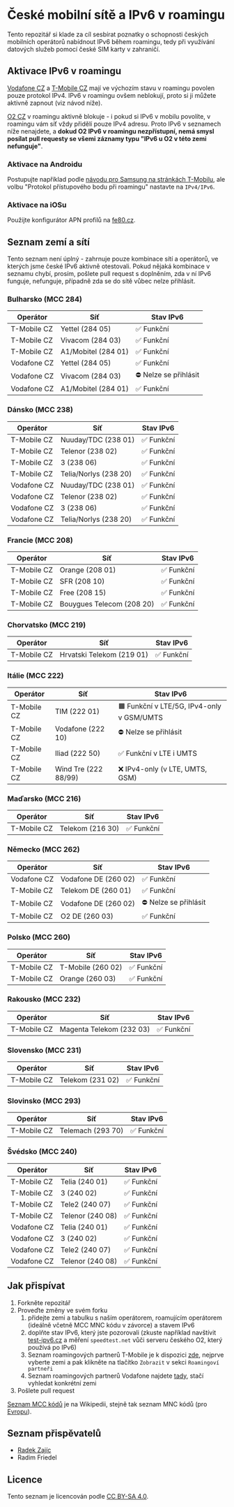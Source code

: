 # České mobilní sítě a IPv6 v roamingu

Tento repozitář si klade za cíl sesbírat poznatky o schopnosti českých mobilních operátorů nabídnout IPv6 během roamingu, tedy při využívání datových služeb pomocí české SIM karty v zahraničí.

## Aktivace IPv6 v roamingu

[Vodafone CZ](https://www.vodafone.cz/) a [T-Mobile CZ](https://www.t-mobile.cz/osobni) mají ve výchozím stavu v roamingu povolen pouze protokol IPv4. IPv6 v roamingu ovšem neblokují, proto si ji můžete aktivně zapnout (viz návod níže).

[O2 CZ](https://www.o2.cz/) v roamingu aktivně blokuje - i pokud si IPv6 v mobilu povolíte, v roamingu vám síť vždy přidělí pouze IPv4 adresu. Proto IPv6 v seznamech níže nenajdete, a **dokud O2 IPv6 v roamingu nezpřístupní, nemá smysl posílat pull requesty se všemi záznamy typu "IPv6 u O2 v této zemi nefunguje"**.

### Aktivace na Androidu

Postupujte například podle [návodu pro Samsung na stránkách T-Mobilu](https://www.t-mobile.cz/dcpublic/TMCZ-Nastaveni_APN_pro_IPv6_Samsung_Galaxy_S20_Ultra_5G.pdf), ale volbu "Protokol přístupového bodu při roamingu" nastavte na `IPv4/IPv6`.

### Aktivace na iOSu

Použijte konfigurátor APN profilů na [fe80.cz](https://fe80.cz/).

## Seznam zemí a sítí

Tento seznam není úplný - zahrnuje pouze kombinace sítí a operátorů, ve kterých jsme české IPv6 aktivně otestovali. Pokud nějaká kombinace v seznamu chybí, prosím, pošlete pull request s doplněním, zda v ní IPv6 funguje, nefunguje, případně zda se do sítě vůbec nelze přihlásit.

### Bulharsko (MCC 284)

| Operátor    | Síť                 | Stav IPv6             |
|-------------|---------------------|-----------------------|
| T-Mobile CZ | Yettel (284 05)     | ✅ Funkční            |
| T-Mobile CZ | Vivacom (284 03)    | ✅ Funkční            |
| T-Mobile CZ | A1/Mobitel (284 01) | ✅ Funkční            |
| Vodafone CZ | Yettel (284 05)     | ✅ Funkční            |
| Vodafone CZ | Vivacom (284 03)    | ⛔️ Nelze se přihlásit |
| Vodafone CZ | A1/Mobitel (284 01) | ✅ Funkční            |

### Dánsko (MCC 238)

| Operátor    | Síť                   | Stav IPv6  |
|-------------|-----------------------|------------|
| T-Mobile CZ | Nuuday/TDC (238 01)   | ✅ Funkční |
| T-Mobile CZ | Telenor (238 02)      | ✅ Funkční |
| T-Mobile CZ | 3 (238 06)            | ✅ Funkční |
| T-Mobile CZ | Telia/Norlys (238 20) | ✅ Funkční |
| Vodafone CZ | Nuuday/TDC (238 01)   | ✅ Funkční |
| Vodafone CZ | Telenor (238 02)      | ✅ Funkční |
| Vodafone CZ | 3 (238 06)            | ✅ Funkční |
| Vodafone CZ | Telia/Norlys (238 20) | ✅ Funkční |

### Francie (MCC 208)

| Operátor    | Síť                       | Stav IPv6  |
|-------------|---------------------------|------------|
| T-Mobile CZ | Orange (208 01)           | ✅ Funkční |
| T-Mobile CZ | SFR (208 10)              | ✅ Funkční |
| T-Mobile CZ | Free (208 15)             | ✅ Funkční |
| T-Mobile CZ | Bouygues Telecom (208 20) | ✅ Funkční |

### Chorvatsko (MCC 219)

| Operátor    | Síť                       | Stav IPv6   |
|-------------|---------------------------|-------------|
| T-Mobile CZ | Hrvatski Telekom (219 01) | ✅ Funkční  |

### Itálie (MCC 222)

| Operátor    | Síť                  | Stav IPv6                                 |
|-------------|----------------------|-------------------------------------------|
| T-Mobile CZ | TIM (222 01)         | 🟧 Funkční v LTE/5G, IPv4-only v GSM/UMTS |
| T-Mobile CZ | Vodafone (222 10)    | ⛔️ Nelze se přihlásit                     |
| T-Mobile CZ | Iliad (222 50)       | ✅ Funkční v LTE i UMTS                   |
| T-Mobile CZ | Wind Tre (222 88/99) | ❌ IPv4-only (v LTE, UMTS, GSM)           |

### Maďarsko (MCC 216)

| Operátor    | Síť                       | Stav IPv6   |
|-------------|---------------------------|-------------|
| T-Mobile CZ | Telekom (216 30)          | ✅ Funkční  |

### Německo (MCC 262)

| Operátor    | Síť                  | Stav IPv6             |
|-------------|----------------------|-----------------------|
| Vodafone CZ | Vodafone DE (260 02) | ✅ Funkční            |
| T-Mobile CZ | Telekom DE (260 01)  | ✅ Funkční            |
| T-Mobile CZ | Vodafone DE (260 02) | ⛔️ Nelze se přihlásit |
| T-Mobile CZ | O2 DE (260 03)       | ✅ Funkční            |

### Polsko (MCC 260)

| Operátor    | Síť               | Stav IPv6  |
|-------------|-------------------|------------|
| T-Mobile CZ | T-Mobile (260 02) | ✅ Funkční |
| T-Mobile CZ | Orange (260 03)   | ✅ Funkční |

### Rakousko (MCC 232)

| Operátor    | Síť                       | Stav IPv6  |
|-------------|---------------------------|------------|
| T-Mobile CZ | Magenta Telekom (232 03)  | ✅ Funkční |

### Slovensko (MCC 231)

| Operátor    | Síť                       | Stav IPv6  |
|-------------|---------------------------|------------|
| T-Mobile CZ | Telekom (231 02)          | ✅ Funkční |

### Slovinsko (MCC 293)

| Operátor    | Síť                       | Stav IPv6  |
|-------------|---------------------------|------------|
| T-Mobile CZ | Telemach (293 70)         | ✅ Funkční |

### Švédsko (MCC 240)

| Operátor    | Síť              | Stav IPv6  |
|-------------|------------------|------------|
| T-Mobile CZ | Telia (240 01)   | ✅ Funkční |
| T-Mobile CZ | 3 (240 02)       | ✅ Funkční |
| T-Mobile CZ | Tele2 (240 07)   | ✅ Funkční |
| T-Mobile CZ | Telenor (240 08) | ✅ Funkční |
| Vodafone CZ | Telia (240 01)   | ✅ Funkční |
| Vodafone CZ | 3 (240 02)       | ✅ Funkční |
| Vodafone CZ | Tele2 (240 07)   | ✅ Funkční |
| Vodafone CZ | Telenor (240 08) | ✅ Funkční |

## Jak přispívat

1. Forkněte repozitář
2. Proveďte změny ve svém forku
   1. přidejte zemi a tabulku s naším operátorem, roamujícím operátorem (ideálně včetně MCC MNC kódu v závorce) a stavem IPv6
   2. doplňte stav IPv6, který jste pozorovali (zkuste například navštívit [test-ipv6.cz](https://test-ipv6.cz) a měření `speedtest.net` vůči serveru českého O2, který používá po IPv6)
   3. Seznam roamingových partnerů T-Mobile je k dispozici [zde](https://www.t-mobile.cz/roaming), nejprve vyberte zemi a pak klikněte na tlačítko `Zobrazit` v sekci `Roamingoví partneři`
   4. Seznam roamingových partnerů Vodafone najdete [tady](https://www.vodafone.cz/roaming/), stačí vyhledat konkrétní zemi 
3. Pošlete pull request

[Seznam MCC kódů](https://en.wikipedia.org/wiki/Mobile_country_code) je na Wikipedii, stejně tak seznam MNC kódů (pro [Evropu](https://en.wikipedia.org/wiki/Mobile_network_codes_in_ITU_region_2xx_(Europe))).

## Seznam přispěvatelů

- [Radek Zajíc](https://github.com/zajdee)
- Radim Friedel

## Licence

Tento seznam je licencován podle [CC BY-SA 4.0](https://creativecommons.org/licenses/by-sa/4.0/).
